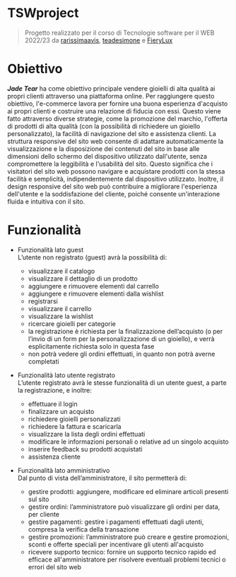 # TSWproject
> Progetto realizzato per il corso di Tecnologie software per il WEB 2022/23 da [rarissimaavis](https://github.com/rarissimaavis), [teadesimone](https://github.com/teadesimone) e [FieryLux](https://github.com/FieryLux)

# Obiettivo
***Jade Tear*** ha come obiettivo principale vendere gioielli di alta qualità ai propri clienti attraverso una piattaforma online. 
Per raggiungere questo obiettivo, l'e-commerce lavora per fornire una buona esperienza d'acquisto ai propri clienti e costruire una relazione di fiducia con essi. Questo viene fatto attraverso diverse strategie, come la promozione del marchio, l'offerta di prodotti di alta qualità (con la possibilità di richiedere un gioiello personalizzato), la facilità di navigazione del sito e assistenza clienti.
La struttura responsive del sito web consente di adattare automaticamente la visualizzazione e la disposizione dei contenuti del sito in base alle dimensioni dello schermo del dispositivo utilizzato dall'utente, senza compromettere la leggibilità e l'usabilità del sito. Questo significa che i visitatori del sito web possono navigare e acquistare prodotti con la stessa facilità e semplicità, indipendentemente dal dispositivo utilizzato. Inoltre, il design responsive del sito web può contribuire a migliorare l'esperienza dell'utente e la soddisfazione del cliente, poiché consente un'interazione fluida e intuitiva con il sito.

# Funzionalità 
- Funzionalità lato guest \
    L’utente non registrato (guest) avrà la possibilità di:
    - visualizzare il catalogo
    - visualizzare il dettaglio di un prodotto
    - aggiungere e rimuovere elementi dal carrello
    - aggiungere e rimuovere elementi dalla wishlist
    - registrarsi
    - visualizzare il carrello
    - visualizzare la wishlist
    - ricercare gioielli per categorie
    - la registrazione è richiesta per la finalizzazione dell’acquisto (o per l’invio di un form per la personalizzazione di un gioiello), e verrà esplicitamente richiesta solo in questa fase
    - non potrà vedere gli ordini effettuati, in quanto non potrà averne completati
 
- Funzionalità lato utente registrato \
    L’utente registrato avrà le stesse funzionalità di un utente guest, a parte la registrazione, e inoltre:
    - effettuare il login
    - finalizzare un acquisto
    - richiedere gioielli personalizzati
    - richiedere la fattura e scaricarla
    - visualizzare la lista degli ordini effettuati
    - modificare le informazioni personali o relative ad un singolo acquisto
    - inserire feedback su prodotti acquistati
    - assistenza cliente
 
- Funzionalità lato amministrativo \
    Dal punto di vista dell’amministratore, il sito permetterà di:
    - gestire prodotti: aggiungere, modificare ed eliminare articoli presenti sul sito
    - gestire ordini: l’amministratore può visualizzare gli ordini per data, per cliente
    - gestire pagamenti: gestire i pagamenti effettuati dagli utenti, compresa la verifica della transazione
    - gestire promozioni: l’amministratore può creare e gestire promozioni, sconti e offerte speciali per incentivare gli utenti all'acquisto
    - ricevere supporto tecnico: fornire un supporto tecnico rapido ed efficace all'amministratore per risolvere eventuali problemi tecnici o errori del sito web

